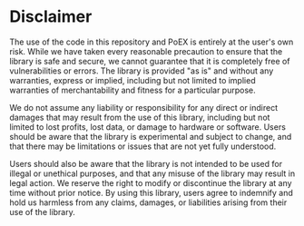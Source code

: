 # Disclaimer

The use of the code in this repository and PoEX is entirely at the user's own risk. While we have taken every reasonable precaution to ensure that the library is safe and secure, we cannot guarantee that it is completely free of vulnerabilities or errors. The library is provided "as is" and without any warranties, express or implied, including but not limited to implied warranties of merchantability and fitness for a particular purpose.

We do not assume any liability or responsibility for any direct or indirect damages that may result from the use of this library, including but not limited to lost profits, lost data, or damage to hardware or software. Users should be aware that the library is experimental and subject to change, and that there may be limitations or issues that are not yet fully understood.

Users should also be aware that the library is not intended to be used for illegal or unethical purposes, and that any misuse of the library may result in legal action. We reserve the right to modify or discontinue the library at any time without prior notice. By using this library, users agree to indemnify and hold us harmless from any claims, damages, or liabilities arising from their use of the library.